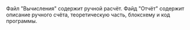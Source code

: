 Файл "Вычисления" содержит ручной расчёт.
Файд "Отчёт" содержит описание ручного счёта, теоретическую часть, блоксхему и код программы.
